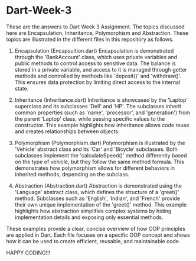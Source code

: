 # Dart-Week-3
These are the answers to Dart Week 3 Assignment.
The topics discussed here are Encapsulation, Inheritance, Polymorphism and Abstraction. These topics are illustrated in the different files in this repository as follows.
1. Encapsulation (Encapsultion.dart)
Encapsulation is demonstrated through the 'BankAccount' class, which uses private variables and public methods to control access to sensitive data. The balance is stored in a private variable, and access to it is managed through getter methods and controlled by methods like 'deposit()' and 'withdraw()'. This ensures data protection by limiting direct access to the internal state.

2. Inheritance (Inheritance.dart)
Inheritance is showcased by the 'Laptop' superclass and its subclasses 'Dell' and 'HP'. The subclasses inherit common properties (such as 'name', 'processor', and 'generation') from the parent 'Laptop' class, while passing specific values to the constructor. This example highlights how inheritance allows code reuse and creates relationships between objects.

3. Polymorphism (Polymorphism.dart)
Polymorphism is illustrated by the 'Vehicle' abstract class and its 'Car' and 'Bicycle' subclasses. Both subclasses implement the 'calculateSpeed()' method differently based on the type of vehicle, but they follow the same method formula. This demonstrates how polymorphism allows for different behaviors in inherited methods, depending on the subclass.

4. Abstraction (Abstraction.dart)
Abstraction is demonstrated using the 'Language' abstract class, which defines the structure of a 'greet()' method. Subclasses such as 'English', 'Indian', and 'French' provide their own unique implementation of the 'greet()' method. This example highlights how abstraction simplifies complex systems by hiding implementation details and exposing only essential methods.

These examples provide a clear, concise overview of how OOP principles are applied in Dart. Each file focuses on a specific OOP concept and shows how it can be used to create efficient, reusable, and maintainable code.

HAPPY CODING!!!
